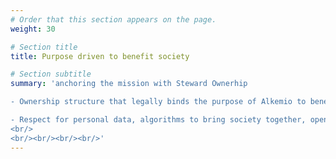```yaml
---
# Order that this section appears on the page.
weight: 30

# Section title
title: Purpose driven to benefit society

# Section subtitle 
summary: 'anchoring the mission with Steward Ownerhip

- Ownership structure that legally binds the purpose of Alkemio to benefit society

- Respect for personal data, algorithms to bring society together, open and transparent ways of working together
<br/>
<br/><br/><br/><br/>'
---
```

